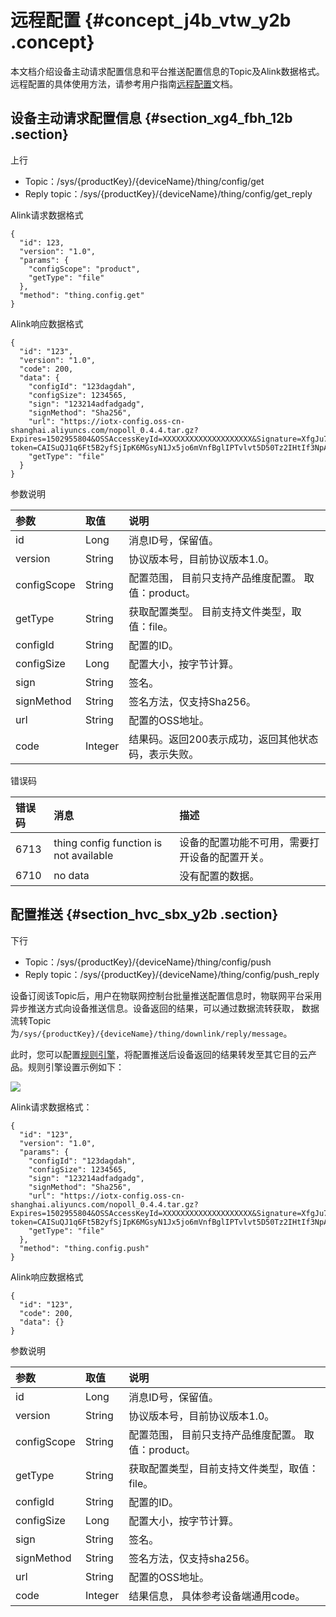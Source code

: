 # 远程配置 {#concept_j4b_vtw_y2b .concept}

本文档介绍设备主动请求配置信息和平台推送配置信息的Topic及Alink数据格式。远程配置的具体使用方法，请参考用户指南[远程配置](../../../../intl.zh-CN/用户指南/扩展服务/远程配置.md#)文档。

## 设备主动请求配置信息 {#section_xg4_fbh_12b .section}

上行

-   Topic：/sys/\{productKey\}/\{deviceName\}/thing/config/get
-   Reply topic：/sys/\{productKey\}/\{deviceName\}/thing/config/get\_reply

Alink请求数据格式

```
{
  "id": 123,
  "version": "1.0",
  "params": {
    "configScope": "product",
    "getType": "file"
  },
  "method": "thing.config.get"
}
```

Alink响应数据格式

```
{
  "id": "123",
  "version": "1.0",
  "code": 200,
  "data": {
    "configId": "123dagdah",
    "configSize": 1234565,
    "sign": "123214adfadgadg",
    "signMethod": "Sha256",
    "url": "https://iotx-config.oss-cn-shanghai.aliyuncs.com/nopoll_0.4.4.tar.gz?Expires=1502955804&OSSAccessKeyId=XXXXXXXXXXXXXXXXXXXX&Signature=XfgJu7P6DWWejstKJgXJEH0qAKU%3D&security-token=CAISuQJ1q6Ft5B2yfSjIpK6MGsyN1Jx5jo6mVnfBglIPTvlvt5D50Tz2IHtIf3NpAusdsv03nWxT7v4flqFyTINVAEvYZJOPKGrGR0DzDbDasumZsJbo4f%2FMQBqEaXPS2MvVfJ%2BzLrf0ceusbFbpjzJ6xaCAGxypQ12iN%2B%2Fr6%2F5gdc9FcQSkL0B8ZrFsKxBltdUROFbIKP%2BpKWSKuGfLC1dysQcO1wEP4K%2BkkMqH8Uic3h%2Boy%2BgJt8H2PpHhd9NhXuV2WMzn2%2FdtJOiTknxR7ARasaBqhelc4zqA%2FPPlWgAKvkXba7aIoo01fV4jN5JXQfAU8KLO8tRjofHWmojNzBJAAPpYSSy3Rvr7m5efQrrybY1lLO6iZy%2BVio2VSZDxshI5Z3McKARWct06MWV9ABA2TTXXOi40BOxuq%2B3JGoABXC54TOlo7%2F1wTLTsCUqzzeIiXVOK8CfNOkfTucMGHkeYeCdFkm%2FkADhXAnrnGf5a4FbmKMQph2cKsr8y8UfWLC6IzvJsClXTnbJBMeuWIqo5zIynS1pm7gf%2F9N3hVc6%2BEeIk0xfl2tycsUpbL2FoaGk6BAF8hWSWYUXsv59d5Uk%3D",
    "getType": "file"
  }
}
```

参数说明

|参数|取值|说明|
|:-|:-|:-|
|id|Long|消息ID号，保留值。|
|version|String|协议版本号，目前协议版本1.0。|
|configScope|String|配置范围， 目前只支持产品维度配置。 取值：product。|
|getType|String|获取配置类型。 目前支持文件类型，取值：file。|
|configId|String|配置的ID。|
|configSize|Long|配置大小，按字节计算。|
|sign|String|签名。|
|signMethod|String|签名方法，仅支持Sha256。|
|url|String|配置的OSS地址。|
|code|Integer|结果码。返回200表示成功，返回其他状态码，表示失败。|

错误码

|错误码|消息|描述|
|:--|:-|:-|
|6713|thing config function is not available|设备的配置功能不可用，需要打开设备的配置开关。|
|6710|no data|没有配置的数据。|

## 配置推送 {#section_hvc_sbx_y2b .section}

下行

-   Topic：/sys/\{productKey\}/\{deviceName\}/thing/config/push
-   Reply topic：/sys/\{productKey\}/\{deviceName\}/thing/config/push\_reply

设备订阅该Topic后，用户在物联网控制台批量推送配置信息时，物联网平台采用异步推送方式向设备推送信息。设备返回的结果，可以通过数据流转获取， 数据流转Topic为`/sys/{productKey}/{deviceName}/thing/downlink/reply/message`。

此时，您可以配置[规则引擎](../../../../intl.zh-CN/用户指南/规则引擎/概览.md#)，将配置推送后设备返回的结果转发至其它目的云产品。规则引擎设置示例如下：

![](http://static-aliyun-doc.oss-cn-hangzhou.aliyuncs.com/assets/img/18885/154445610712171_zh-CN.png)

Alink请求数据格式：

```
{
  "id": "123",
  "version": "1.0",
  "params": {
    "configId": "123dagdah",
    "configSize": 1234565,
    "sign": "123214adfadgadg",
    "signMethod": "Sha256",
    "url": "https://iotx-config.oss-cn-shanghai.aliyuncs.com/nopoll_0.4.4.tar.gz?Expires=1502955804&OSSAccessKeyId=XXXXXXXXXXXXXXXXXXXX&Signature=XfgJu7P6DWWejstKJgXJEH0qAKU%3D&security-token=CAISuQJ1q6Ft5B2yfSjIpK6MGsyN1Jx5jo6mVnfBglIPTvlvt5D50Tz2IHtIf3NpAusdsv03nWxT7v4flqFyTINVAEvYZJOPKGrGR0DzDbDasumZsJbo4f%2FMQBqEaXPS2MvVfJ%2BzLrf0ceusbFbpjzJ6xaCAGxypQ12iN%2B%2Fr6%2F5gdc9FcQSkL0B8ZrFsKxBltdUROFbIKP%2BpKWSKuGfLC1dysQcO1wEP4K%2BkkMqH8Uic3h%2Boy%2BgJt8H2PpHhd9NhXuV2WMzn2%2FdtJOiTknxR7ARasaBqhelc4zqA%2FPPlWgAKvkXba7aIoo01fV4jN5JXQfAU8KLO8tRjofHWmojNzBJAAPpYSSy3Rvr7m5efQrrybY1lLO6iZy%2BVio2VSZDxshI5Z3McKARWct06MWV9ABA2TTXXOi40BOxuq%2B3JGoABXC54TOlo7%2F1wTLTsCUqzzeIiXVOK8CfNOkfTucMGHkeYeCdFkm%2FkADhXAnrnGf5a4FbmKMQph2cKsr8y8UfWLC6IzvJsClXTnbJBMeuWIqo5zIynS1pm7gf%2F9N3hVc6%2BEeIk0xfl2tycsUpbL2FoaGk6BAF8hWSWYUXsv59d5Uk%3D",
    "getType": "file"
  },
  "method": "thing.config.push"
}
```

Alink响应数据格式

```
{
  "id": "123",
  "code": 200,
  "data": {}
}
```

参数说明

|参数|取值|说明|
|:-|:-|:-|
|id|Long|消息ID号，保留值。|
|version|String|协议版本号，目前协议版本1.0。|
|configScope|String|配置范围， 目前只支持产品维度配置。 取值：product。|
|getType|String|获取配置类型，目前支持文件类型，取值：file。|
|configId|String|配置的ID。|
|configSize|Long|配置大小，按字节计算。|
|sign|String|签名。|
|signMethod|String|签名方法，仅支持sha256。|
|url|String|配置的OSS地址。|
|code|Integer|结果信息， 具体参考设备端通用code。|

